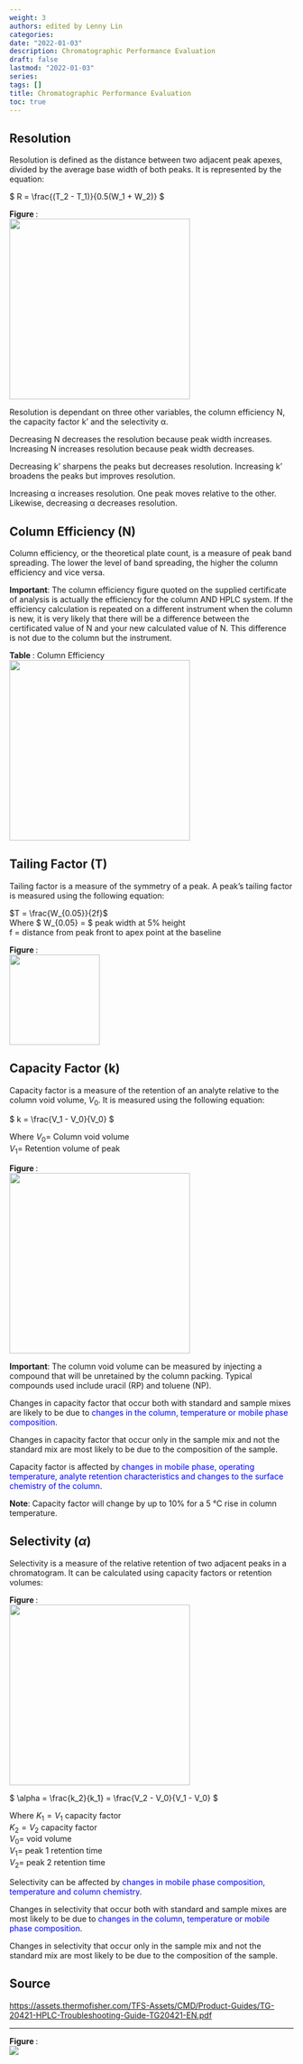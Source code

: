 ```yaml
---
weight: 3
authors: edited by Lenny Lin
categories: 
date: "2022-01-03"
description: Chromatographic Performance Evaluation
draft: false
lastmod: "2022-01-03"
series:
tags: []
title: Chromatographic Performance Evaluation
toc: true
---
```



<!--more-->

## Resolution

Resolution is defined as the distance between two adjacent peak apexes, divided by the average base width of both peaks. It is represented by the equation:

$ R = \frac{(T_2 - T_1)}{0.5(W_1 + W_2)} $


<figcaption><b>Figure </b>: </figcaption>
<img width="320" height=auto src = "/docs/images/Screenshot 2022-01-14 223344.png"/>


Resolution is dependant on three other variables, the column efficiency N, the capacity factor k’ and the selectivity α.

Decreasing N decreases the resolution because peak width increases. Increasing N increases resolution because peak width decreases.

Decreasing k’ sharpens the peaks but decreases resolution. Increasing k’ broadens the peaks but improves resolution.  

Increasing α increases resolution. One peak moves relative to the other. Likewise, decreasing α decreases resolution.


## Column Efficiency (N)

Column efficiency, or the theoretical plate count, is a measure of peak band spreading. The lower the level of band spreading, the higher the column efficiency and vice versa.

<b>Important</b>: The column efficiency figure quoted on the supplied certificate of analysis is actually the efficiency for the column AND HPLC system. If the efficiency calculation is repeated on a different instrument when the column is new, it is very likely that there will be a difference between the certificated value of N and your new calculated value of N. This difference is not due to the column but the instrument.  


<figcaption><b>Table </b>: Column Efficiency</figcaption>
<img width="320" height=auto src = "/docs/images/Screenshot 2022-01-14 224138.png"/>


## Tailing Factor (T)

Tailing factor is a measure of the symmetry of a peak. A peak’s tailing factor is measured using the following equation:

$T = \frac{W_{0.05}}{2f}$  
Where $ W_{0.05} = $ peak width at 5% height  
f = distance from peak front to apex point at the baseline  


<figcaption><b>Figure </b>: </figcaption>
<img width="160" height=auto src = "/docs/images/Screenshot 2022-01-14 225106.png"/>


## Capacity Factor (k)

Capacity factor is a measure of the retention of an analyte relative to the column void volume, $V_0$. It is measured using the following equation:

$ k = \frac{V_1 - V_0}{V_0} $

Where $V_0 =$ Column void volume  
$V_1 =$ Retention volume of peak


<figcaption><b>Figure </b>: </figcaption>
<img width="320" height=auto src = "/docs/images/Screenshot 2022-01-15 123928.png"/>


<b>Important</b>: The column void volume can be measured by injecting a compound that will be unretained by the column packing. Typical compounds used include uracil (RP) and toluene (NP).

Changes in capacity factor that occur both with standard and sample mixes are likely to be due to <font color = "blue">changes in the column, temperature or mobile phase composition</font>.  

Changes in capacity factor that occur only in the sample mix and not the standard mix are most likely to be due to the composition of the sample.  

Capacity factor is affected by <font color = "blue">changes in mobile phase, operating temperature, analyte retention characteristics and changes to the surface chemistry of the column</font>.  

<b>Note</b>: Capacity factor will change by up to 10% for a 5 °C rise in column temperature.  


## Selectivity ($\alpha$)

Selectivity is a measure of the relative retention of two adjacent peaks in a chromatogram. It can be calculated using capacity factors or retention volumes:  


<figcaption><b>Figure </b>: </figcaption>
<img width="320" height=auto src = "/docs/images/Screenshot 2022-01-15 125917.png"/>


$ \alpha = \frac{k_2}{k_1} = \frac{V_2 - V_0}{V_1 - V_0} $

Where $K_1 = V_1$ capacity factor  
 $K_2 = V_2$ capacity factor  
 $V_0 =$ void volume  
 $V_1 =$ peak 1 retention time  
 $V_2 =$ peak 2 retention time  
 
Selectivity can be affected by <font color = "blue">changes in mobile phase composition, temperature and column chemistry</font>.

Changes in selectivity that occur both with standard and sample mixes are most likely to be due to <font color = "blue">changes in the column, temperature or mobile phase composition</font>.

Changes in selectivity that occur only in the sample mix and not the standard mix are most likely to be due to the composition of the sample. 
 
 

## Source

https://assets.thermofisher.com/TFS-Assets/CMD/Product-Guides/TG-20421-HPLC-Troubleshooting-Guide-TG20421-EN.pdf




____
<figcaption><b>Figure </b>: </figcaption>
<img src = "/docs/images/"/>
